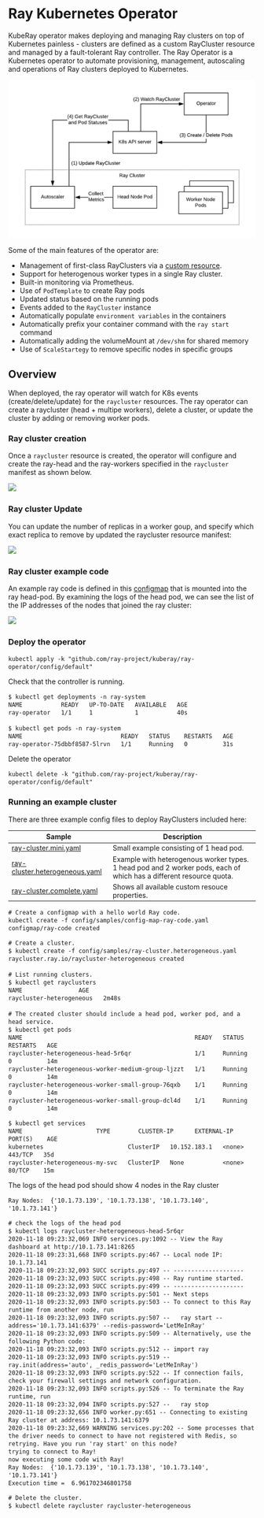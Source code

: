 # Ray Kubernetes Operator

KubeRay operator makes deploying and managing Ray clusters on top of Kubernetes painless - clusters are defined as a custom RayCluster resource and managed by a fault-tolerant Ray controller.
The Ray Operator is a Kubernetes operator to automate provisioning, management, autoscaling and operations of Ray clusters deployed to Kubernetes.

![overview](media/overview.png)

Some of the main features of the operator are:
- Management of first-class RayClusters via a [custom resource](https://kubernetes.io/docs/concepts/extend-kubernetes/api-extension/custom-resources/#custom-resources).
- Support for heterogenous worker types in a single Ray cluster.
- Built-in monitoring via Prometheus.
- Use of `PodTemplate` to create Ray pods
- Updated status based on the running pods
- Events added to the `RayCluster` instance
- Automatically populate `environment variables` in the containers
- Automatically prefix your container command with the `ray start` command
- Automatically adding the volumeMount at `/dev/shm` for shared memory
- Use of `ScaleStartegy` to remove specific nodes in specific groups

## Overview

When deployed, the ray operator will watch for K8s events (create/delete/update) for the `raycluster` resources. The ray operator can create a raycluster (head + multipe workers), delete a cluster, or update the cluster by adding or removing worker pods.

### Ray cluster creation

Once a `raycluster` resource is created, the operator will configure and create the ray-head and the ray-workers specified in the `raycluster` manifest as shown below.

![](media/create-ray-cluster.gif)

### Ray cluster Update

You can update the number of replicas in a worker goup, and specify which exact replica to remove by updated the raycluster resource manifest:

![](media/update-ray-cluster.gif)

### Ray cluster example code

An example ray code is defined in this [configmap](msft-operator/ray-operator/config/samples/config-map-ray-code.yaml) that is mounted into the ray head-pod. By examining the logs of the head pod, we can see the list of the IP addresses of the nodes that joined the ray cluster:

![](media/logs-ray-cluster.gif)


### Deploy the operator

```shell
kubectl apply -k "github.com/ray-project/kuberay/ray-operator/config/default"
```

Check that the controller is running.
```shell
$ kubectl get deployments -n ray-system
NAME           READY   UP-TO-DATE   AVAILABLE   AGE
ray-operator   1/1     1            1           40s

$ kubectl get pods -n ray-system
NAME                            READY   STATUS    RESTARTS   AGE
ray-operator-75dbbf8587-5lrvn   1/1     Running   0          31s
```

Delete the operator
```shell
kubectl delete -k "github.com/ray-project/kuberay/ray-operator/config/default"
```

### Running an example cluster

There are three example config files to deploy RayClusters included here:

Sample  | Description
------------- | -------------
[ray-cluster.mini.yaml](../../ray-operator/config/samples/ray-cluster.mini.yaml)   | Small example consisting of 1 head pod.
[ray-cluster.heterogeneous.yaml](../../ray-operator/config/samples/ray-cluster.heterogeneous.yaml)  | Example with heterogenous worker types. 1 head pod and 2 worker pods, each of which has a different resource quota.
[ray-cluster.complete.yaml](../../ray-operator/config/samples/ray-cluster.complete.yaml)  | Shows all available custom resouce properties.

```shell
# Create a configmap with a hello world Ray code.
kubectl create -f config/samples/config-map-ray-code.yaml
configmap/ray-code created
```


```shell
# Create a cluster.
$ kubectl create -f config/samples/ray-cluster.heterogeneous.yaml
raycluster.ray.io/raycluster-heterogeneous created

# List running clusters.
$ kubectl get rayclusters
NAME                AGE
raycluster-heterogeneous   2m48s

# The created cluster should include a head pod, worker pod, and a head service.
$ kubectl get pods
NAME                                                 READY   STATUS    RESTARTS   AGE
raycluster-heterogeneous-head-5r6qr                  1/1     Running   0          14m
raycluster-heterogeneous-worker-medium-group-ljzzt   1/1     Running   0          14m
raycluster-heterogeneous-worker-small-group-76qxb    1/1     Running   0          14m
raycluster-heterogeneous-worker-small-group-dcl4d    1/1     Running   0          14m
```

```shell
$ kubectl get services
NAME                     TYPE        CLUSTER-IP      EXTERNAL-IP   PORT(S)    AGE
kubernetes                        ClusterIP   10.152.183.1   <none>        443/TCP   35d
raycluster-heterogeneous-my-svc   ClusterIP   None           <none>        80/TCP    15m
```

The logs of the head pod should show 4 nodes in the Ray cluster
```
Ray Nodes:  {'10.1.73.139', '10.1.73.138', '10.1.73.140', '10.1.73.141'}
```

```shell
# check the logs of the head pod
$ kubectl logs raycluster-heterogeneous-head-5r6qr
2020-11-18 09:23:32,069 INFO services.py:1092 -- View the Ray dashboard at http://10.1.73.141:8265
2020-11-18 09:23:31,668 INFO scripts.py:467 -- Local node IP: 10.1.73.141
2020-11-18 09:23:32,093 SUCC scripts.py:497 -- --------------------
2020-11-18 09:23:32,093 SUCC scripts.py:498 -- Ray runtime started.
2020-11-18 09:23:32,093 SUCC scripts.py:499 -- --------------------
2020-11-18 09:23:32,093 INFO scripts.py:501 -- Next steps
2020-11-18 09:23:32,093 INFO scripts.py:503 -- To connect to this Ray runtime from another node, run
2020-11-18 09:23:32,093 INFO scripts.py:507 --   ray start --address='10.1.73.141:6379' --redis-password='LetMeInRay'
2020-11-18 09:23:32,093 INFO scripts.py:509 -- Alternatively, use the following Python code:
2020-11-18 09:23:32,093 INFO scripts.py:512 -- import ray
2020-11-18 09:23:32,093 INFO scripts.py:519 -- ray.init(address='auto', _redis_password='LetMeInRay')
2020-11-18 09:23:32,093 INFO scripts.py:522 -- If connection fails, check your firewall settings and network configuration.
2020-11-18 09:23:32,093 INFO scripts.py:526 -- To terminate the Ray runtime, run
2020-11-18 09:23:32,094 INFO scripts.py:527 --   ray stop
2020-11-18 09:23:32,656 INFO worker.py:651 -- Connecting to existing Ray cluster at address: 10.1.73.141:6379
2020-11-18 09:23:32,669 WARNING services.py:202 -- Some processes that the driver needs to connect to have not registered with Redis, so retrying. Have you run 'ray start' on this node?
trying to connect to Ray!
now executing some code with Ray!
Ray Nodes:  {'10.1.73.139', '10.1.73.138', '10.1.73.140', '10.1.73.141'}
Execution time =  6.961702346801758
```

```
# Delete the cluster.
$ kubectl delete raycluster raycluster-heterogeneous
```
